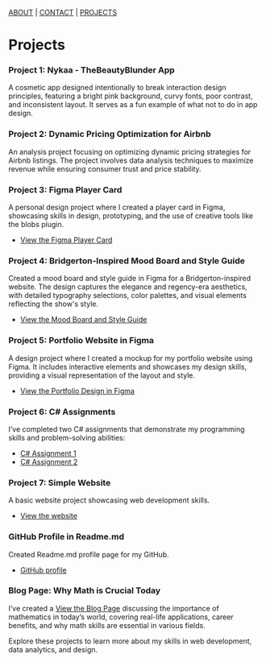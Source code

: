 [ABOUT](./index.md)  |  [CONTACT](./contact.md)  |  [PROJECTS](./project.md)


# Projects

### Project 1: Nykaa - TheBeautyBlunder App
A cosmetic app designed intentionally to break interaction design principles, featuring a bright pink background, curvy fonts, poor contrast, and inconsistent layout. It serves as a fun example of what not to do in app design.

### Project 2: Dynamic Pricing Optimization for Airbnb
An analysis project focusing on optimizing dynamic pricing strategies for Airbnb listings. The project involves data analysis techniques to maximize revenue while ensuring consumer trust and price stability.

### Project 3: Figma Player Card
A personal design project where I created a player card in Figma, showcasing skills in design, prototyping, and the use of creative tools like the blobs plugin.
- [View the Figma Player Card](https://www.figma.com/design/L1xX8cosfumI6w9493Es7l/Himani-Bansal(n01711911)_M1_F24-(Copy)?m=auto&t=0c5n9dgznxks2Mp7-6)

### Project 4: Bridgerton-Inspired Mood Board and Style Guide
Created a mood board and style guide in Figma for a Bridgerton-inspired website. The design captures the elegance and regency-era aesthetics, with detailed typography selections, color palettes, and visual elements reflecting the show's style.
- [View the Mood Board and Style Guide](https://www.figma.com/design/rfSqotxL3fUExllSA0cygb/Himani-Bansal-(N01711911)-(Copy)?m=auto&t=0c5n9dgznxks2Mp7-6)

### Project 5: Portfolio Website in Figma
A design project where I created a mockup for my portfolio website using Figma. It includes interactive elements and showcases my design skills, providing a visual representation of the layout and style.
- [View the Portfolio Design in Figma](https://www.figma.com/design/0H8BwQbTM5mOUTjsLXhv8A/Portfolio-Website?m=auto&t=0c5n9dgznxks2Mp7-6)

### Project 6: C# Assignments
I’ve completed two C# assignments that demonstrate my programming skills and problem-solving abilities:
- [C# Assignment 1](https://github.com/Himani1609/Csharp-Assignment1)
- [C# Assignment 2](https://github.com/Himani1609/C-Sharp-Assignment-2)

### Project 7: Simple Website
A basic website project showcasing web development skills. 
- [View the website](https://himani1609.github.io/Simple-Website-Http5110/links.html)

### GitHub Profile in Readme.md
Created Readme.md profile page for my GitHub.
- [GitHub profile](https://github.com/Himani1609)

### Blog Page: Why Math is Crucial Today
I’ve created a [View the Blog Page](https://himani1609.github.io/Blog-Page/) discussing the importance of mathematics in today’s world, covering real-life applications, career benefits, and why math skills are essential in various fields.

Explore these projects to learn more about my skills in web development, data analytics, and design.
